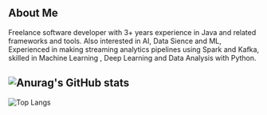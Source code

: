 ## About Me
Freelance software developer with 3+ years experience in Java and related frameworks and tools. Also interested in AI, Data Sience and ML, Experienced in making streaming analytics pipelines using Spark and Kafka, skilled in Machine Learning , Deep Learning and Data Analysis with Python.


![Anurag's GitHub stats](https://github-readme-stats.vercel.app/api?username=meysam-amini&show_icons=true&theme=highcontrast)
---
![Top Langs](https://github-readme-stats.vercel.app/api/top-langs/?username=meysam-amini&hide_progress=true)
<!--
**meysam-amini/meysam-amini** is a ✨ _special_ ✨ repository because its `README.md` (this file) appears on your GitHub profile.

Here are some ideas to get you started:

- 🔭 I’m currently working on ...
- 🌱 I’m currently learning ...
- 👯 I’m looking to collaborate on ...
- 🤔 I’m looking for help with ...
- 💬 Ask me about ...
- 📫 How to reach me: ...
- 😄 Pronouns: ...
- ⚡ Fun fact: ...
-->
